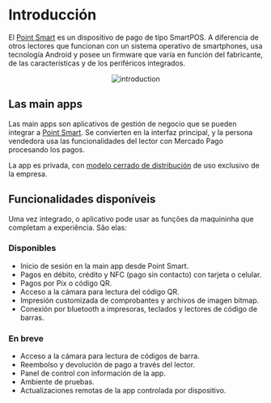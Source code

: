 # Introducción

El [Point Smart](/developers/es/docs/mp-point/landing) es un dispositivo de pago de tipo SmartPOS. A diferencia de otros lectores que funcionan con un sistema operativo de smartphones, usa tecnología Android y posee un firmware que varía en función del fabricante, de las características y de los periféricos integrados.

<center>

![introduction](/main-apps/introduction.png)

</center>

## Las main apps

Las main apps son aplicativos de gestión de negocio que se pueden integrar a [Point Smart](/developers/es/docs/mp-point/landing). Se convierten en la interfaz principal, y la persona vendedora usa las funcionalidades del lector con Mercado Pago procesando los pagos. 

La app es privada, con [modelo cerrado de distribución](/developers/es/docs/main-apps/distribution) de uso exclusivo de la empresa.

## Funcionalidades disponíveis

Uma vez integrado, o aplicativo pode usar as funções da maquininha que completam a experiência. São elas:

### Disponibles

- Inicio de sesión en la main app desde Point Smart.
- Pagos en débito, crédito y NFC (pago sin contacto) con tarjeta o celular.
- Pagos por Pix o código QR.
- Acceso a la cámara para lectura del código QR.
- Impresión customizada de comprobantes y archivos de imagen bitmap.
- Conexión por bluetooth a impresoras, teclados y lectores de código de barras.

### En breve

- Acceso a la cámara para lectura de códigos de barra.
- Reembolso y devolución de pago a través del lector.
- Panel de control con información de la app.
- Ambiente de pruebas.
- Actualizaciones remotas de la app controlada por dispositivo.